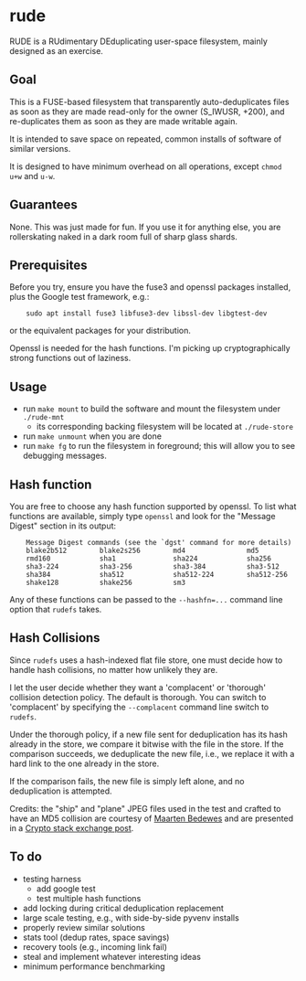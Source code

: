 # rude

RUDE is a RUdimentary DEduplicating user-space filesystem, mainly designed as an exercise.


## Goal

This is a FUSE-based filesystem that transparently auto-deduplicates
files as soon as they are made read-only for the owner (S_IWUSR, +200),
and re-duplicates them as soon as they are made writable again.

It is intended to save space on repeated, common installs of software
of similar versions.

It is designed to have minimum overhead on all operations, except `chmod u+w` and `u-w`.

## Guarantees
None. This was just made for fun.  If you use it for anything else,
you are rollerskating naked in a dark room full of sharp glass shards.

## Prerequisites
Before you try, ensure you have the fuse3 and openssl packages
installed, plus the Google test framework, e.g.:

        sudo apt install fuse3 libfuse3-dev libssl-dev libgtest-dev

or the equivalent packages for your distribution.

Openssl is needed for the hash functions. I'm picking up cryptographically
strong functions out of laziness.

## Usage

- run `make mount` to build the software and mount the filesystem under `./rude-mnt`
    - its corresponding backing filesystem will be located at `./rude-store`
- run `make unmount` when you are done
- run `make fg` to run the filesystem in foreground;
  this will allow you to see debugging messages.

## Hash function

You are free to choose any hash function supported by openssl.
To list what functions are available, simply type `openssl`
and look for the "Message Digest" section in its output:

        Message Digest commands (see the `dgst' command for more details)
        blake2b512        blake2s256        md4               md5
        rmd160            sha1              sha224            sha256
        sha3-224          sha3-256          sha3-384          sha3-512
        sha384            sha512            sha512-224        sha512-256
        shake128          shake256          sm3

Any of these functions can be passed to the `--hashfn=...` command line option that `rudefs` takes.

## Hash Collisions

Since `rudefs` uses a hash-indexed flat file store, one must decide
how to handle hash collisions, no matter how unlikely they are.

I let the user decide whether they want a 'complacent' or 'thorough'
collision detection policy. The default is thorough. You can switch to
'complacent' by specifying the `--complacent` command line switch to
`rudefs`.

Under the thorough policy, if a new file sent for deduplication has
its hash already in the store, we compare it bitwise with the file in
the store. If the comparison succeeds, we deduplicate the new file,
i.e., we replace it with a hard link to the one already in the store.

If the comparison fails, the new file is simply left alone, and no
deduplication is attempted.

Credits: the "ship" and "plane" JPEG files used in the test and
crafted to have an MD5 collision are courtesy of [Maarten
Bedewes](https://crypto.stackexchange.com/users/1172/maarten-bodewes)
and are presented in a [Crypto stack exchange
post](https://crypto.stackexchange.com/questions/1434/are-there-two-known-strings-which-have-the-same-md5-hash-value).

## To do
- testing harness
  - add google test
  - test multiple hash functions
- add locking during critical deduplication replacement
- large scale testing, e.g., with side-by-side pyvenv installs
- properly review similar solutions
- stats tool (dedup rates, space savings)
- recovery tools (e.g., incoming link fail)
- steal and implement whatever interesting ideas
- minimum performance benchmarking
